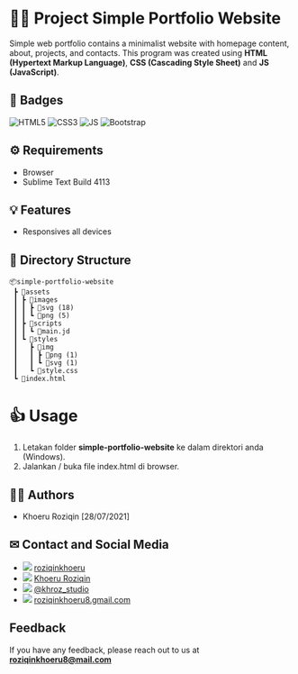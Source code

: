 # 👨‍💻 Project Simple Portfolio Website

Simple web portfolio contains a minimalist website with homepage content, about, projects, and contacts.
This program was created using **HTML (Hypertext Markup Language)**, **CSS (Cascading Style Sheet)** and **JS (JavaScript)**.

## 📛 Badges

![HTML5](https://img.shields.io/badge/HTML5-E34F26?style=for-the-badge&logo=html5&logoColor=white)
![CSS3](https://img.shields.io/badge/CSS3-1572B6?style=for-the-badge&logo=css3&logoColor=white)
![JS](https://img.shields.io/badge/JavaScript-F7DF1E?style=for-the-badge&logo=javascript&logoColor=black)
![Bootstrap](https://img.shields.io/badge/Bootstrap-563D7C?style=for-the-badge&logo=bootstrap&logoColor=white)

## ⚙ Requirements

- Browser
- Sublime Text Build 4113

## 💡 Features

- Responsives all devices

## 📂 Directory Structure

```
📦simple-portfolio-website
 ┣ 📂assets
 ┃ ┣ 📂images
 ┃ ┃ ┣ 📜svg (18)
 ┃ ┃ ┗ 📜png (5)
 ┃ ┣ 📂scripts
 ┃ ┃ ┗ 📜main.jd
 ┃ ┗ 📂styles
 ┃   ┣ 📂img
 ┃   ┃ ┣ 📜png (1)
 ┃   ┃ ┗ 📜svg (1)
 ┃   ┗ 📜style.css
 ┗ 📜index.html
```

# 👍 Usage

1. Letakan folder **simple-portfolio-website** ke dalam direktori anda (Windows).
2. Jalankan / buka file index.html di browser.

## 👱‍♂️ Authors

- Khoeru Roziqin [28/07/2021]

## ✉ Contact and Social Media

- ![](https://img.shields.io/badge/GitHub-100000?style=for-the-badge&logo=github&logoColor=white) [roziqinkhoeru](https://github.com/roziqinkhoeru)
- ![](https://img.shields.io/badge/LinkedIn-0077B5?style=for-the-badge&logo=linkedin&logoColor=white) [Khoeru Roziqin](https://www.linkedin.com/in/roziqinkhoeru)
- ![](https://img.shields.io/badge/Instagram-E4405F?style=for-the-badge&logo=instagram&logoColor=white) [@khroz_studio](https://www.instagram.com/khroz_studio/)
- ![](https://img.shields.io/badge/Gmail-D14836?style=for-the-badge&logo=gmail&logoColor=white) [roziqinkhoeru8.gmail.com](mailto:roziqinkhoeru8@gmail.com?)

## Feedback

If you have any feedback, please reach out to us at **roziqinkhoeru8@mail.com**
